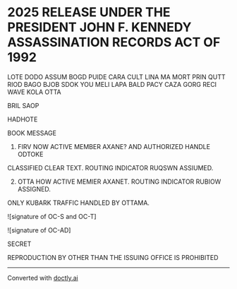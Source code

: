 # 2025 RELEASE UNDER THE PRESIDENT JOHN F. KENNEDY ASSASSINATION RECORDS ACT OF 1992

LOTE DODO ASSUM BOGD
PUIDE CARA CULT LINA
MA MORT PRIN QUTT
RIOD BAGO BJOB SDOK
YOU MELI LAPA BALD
PACY CAZA GORG RECI
WAVE KOLA OTTA

BRIL SAOP

HADHOTE

BOOK MESSAGE

1. FIRV NOW ACTIVE MEMBER AXANE? AND AUTHORIZED HANDLE ODTOKE

CLASSIFIED CLEAR TEXT. ROUTING INDICATOR RUQSWN ASSIUMED.

2. OTTA HOW ACTIVE MEMIER AXANET. ROUTING INDICATOR RUBIOW ASSIGNED.

ONLY KUBARK TRAFFIC HANDLED BY OTTAMA.

![signature of OC-S and OC-T]

![signature of OC-AD]

SECRET

REPRODUCTION BY OTHER THAN THE ISSUING OFFICE IS PROHIBITED


---
Converted with [doctly.ai](https://doctly.ai)